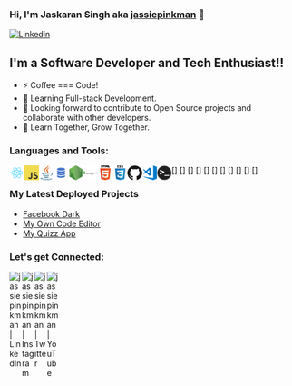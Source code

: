 ### Hi, I'm Jaskaran Singh aka [jassiepinkman][github] 👋

[![Linkedin](https://img.shields.io/badge/Connect-LinkedIn-brightgreen?style=for-the-badge&logo=linkedin)](https://www.linkedin.com/in/jaskaran-singh-a75323189/)

## I'm a Software Developer and Tech Enthusiast!!

- ⚡ Coffee === Code!
- 🌱 Learning Full-stack Development. 
- 🥅 Looking forward to contribute to Open Source projects and collaborate with other developers.
- 🔭 Learn Together, Grow Together.



### Languages and Tools:


[<img align="left" alt="React" width="26px" src="https://raw.githubusercontent.com/github/explore/80688e429a7d4ef2fca1e82350fe8e3517d3494d/topics/react/react.png" />]
[<img align="left" alt="JavaScript" width="26px" src="https://raw.githubusercontent.com/github/explore/80688e429a7d4ef2fca1e82350fe8e3517d3494d/topics/javascript/javascript.png" />]
[<img align="left" alt="Java" width="26px" src="https://raw.githubusercontent.com/github/explore/80688e429a7d4ef2fca1e82350fe8e3517d3494d/topics/java/java.png" />]
[<img align="left" alt="SQL" width="26px" src="https://raw.githubusercontent.com/github/explore/80688e429a7d4ef2fca1e82350fe8e3517d3494d/topics/sql/sql.png" />]
[<img align="left" alt="Node.js" width="26px" src="https://raw.githubusercontent.com/github/explore/80688e429a7d4ef2fca1e82350fe8e3517d3494d/topics/nodejs/nodejs.png" />]
[<img align="left" alt="MongoDB" width="26px" src="https://raw.githubusercontent.com/github/explore/80688e429a7d4ef2fca1e82350fe8e3517d3494d/topics/mongodb/mongodb.png" />]
[<img align="left" alt="HTML" width="26px" src="https://raw.githubusercontent.com/github/explore/80688e429a7d4ef2fca1e82350fe8e3517d3494d/topics/html/html.png" />]
[<img align="left" alt="CSS" width="26px" src="https://raw.githubusercontent.com/github/explore/80688e429a7d4ef2fca1e82350fe8e3517d3494d/topics/css/css.png" />]
[<img align="left" alt="GitHub" width="26px" src="https://raw.githubusercontent.com/github/explore/78df643247d429f6cc873026c0622819ad797942/topics/github/github.png" />]
[<img align="left" alt="Visual Studio Code" width="26px" src="https://raw.githubusercontent.com/github/explore/80688e429a7d4ef2fca1e82350fe8e3517d3494d/topics/visual-studio-code/visual-studio-code.png" />]
[<img align="left" alt="Terminal" width="26px" src="https://raw.githubusercontent.com/github/explore/80688e429a7d4ef2fca1e82350fe8e3517d3494d/topics/terminal/terminal.png" />]


### My Latest Deployed Projects

<!-- MY-PROJECT-LIST:START -->
- [Facebook Dark](https://facebook-dark-by-jassie.netlify.app)
- [My Own Code Editor](https://codeeditorbyjassie.netlify.app)
- [My Quizz App](https://quizz-app-jassie.netlify.app)
<!-- MY-PROJECT-LIST:END -->


### Let's get Connected:

[<img align="left" alt="jassiepinkman | LinkedIn" width="22px" src="https://cdn.jsdelivr.net/npm/simple-icons@v3/icons/linkedin.svg" />][linkedin]
[<img align="left" alt="jassiepinkman | Instagram" width="22px" src="https://cdn.jsdelivr.net/npm/simple-icons@v3/icons/instagram.svg" />][instagram]
[<img align="left" alt="jassiepinkman | Twitter" width="22px" src="https://cdn.jsdelivr.net/npm/simple-icons@v3/icons/twitter.svg" />][twitter]
[<img align="left" alt="jassiepinkman | YouTube" width="22px" src="https://cdn.jsdelivr.net/npm/simple-icons@v3/icons/youtube.svg" />][youtube]

<br />



[github]: https://github.com/jassiepinkman/
[twitter]: https://twitter.com/jassiepinkman
[youtube]: https://www.youtube.com/channel/UCjyVH66JCZ9GzkB_dO3UhXw
[instagram]: https://instagram.com/jassiepinkman
[linkedin]: https://www.linkedin.com/in/jaskaran-singh-a75323189/
